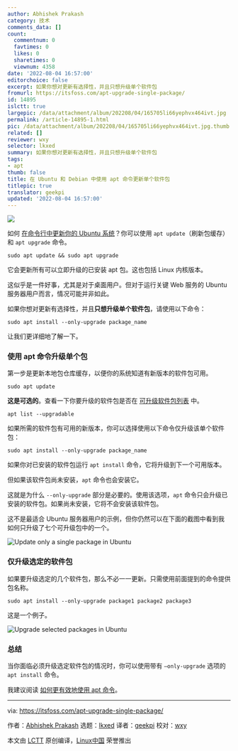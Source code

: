 ```yaml
---
author: Abhishek Prakash
category: 技术
comments_data: []
count:
  commentnum: 0
  favtimes: 0
  likes: 0
  sharetimes: 0
  viewnum: 4358
date: '2022-08-04 16:57:00'
editorchoice: false
excerpt: 如果你想对更新有选择性，并且只想升级单个软件包
fromurl: https://itsfoss.com/apt-upgrade-single-package/
id: 14895
islctt: true
largepic: /data/attachment/album/202208/04/165705li66yephvx464ivt.jpg
permalink: /article-14895-1.html
pic: /data/attachment/album/202208/04/165705li66yephvx464ivt.jpg.thumb.jpg
related: []
reviewer: wxy
selector: lkxed
summary: 如果你想对更新有选择性，并且只想升级单个软件包
tags:
- apt
thumb: false
title: 在 Ubuntu 和 Debian 中使用 apt 命令更新单个软件包
titlepic: true
translator: geekpi
updated: '2022-08-04 16:57:00'
---
```


![](/data/attachment/album/202208/04/165705li66yephvx464ivt.jpg)


如何 [在命令行中更新你的 Ubuntu 系统](https://itsfoss.com/update-ubuntu/)？你可以使用 `apt update`（刷新包缓存）和 `apt upgrade` 命令。



```
sudo apt update && sudo apt upgrade

```

它会更新所有可以立即升级的已安装 apt 包。这也包括 Linux 内核版本。


这似乎是一件好事，尤其是对于桌面用户。但对于运行关键 Web 服务的 Ubuntu 服务器用户而言，情况可能并非如此。


如果你想对更新有选择性，并且**只想升级单个软件包**，请使用以下命令：



```
sudo apt install --only-upgrade package_name

```

让我们更详细地了解一下。


### 使用 apt 命令升级单个包


第一步是更新本地包仓库缓存，以便你的系统知道有新版本的软件包可用。



```
sudo apt update

```

**这是可选的**。查看一下你要升级的软件包是否在 [可升级软件包列表](https://itsfoss.com/apt-list-upgradable/) 中。



```
apt list --upgradable

```

如果所需的软件包有可用的新版本，你可以选择使用以下命令仅升级该单个软件包：



```
sudo apt install --only-upgrade package_name

```

如果你对已安装的软件包运行 `apt install` 命令，它将升级到下一个可用版本。


但如果该软件包尚未安装，`apt` 命令也会安装它。


这就是为什么 `--only-upgrade` 部分是必要的。使用该选项，`apt` 命令只会升级已安装的软件包。如果尚未安装，它将不会安装该软件包。


这不是最适合 Ubuntu 服务器用户的示例，但你仍然可以在下面的截图中看到我如何只升级了七个可升级包中的一个。


![Update only a single package in Ubuntu](/data/attachment/album/202208/04/165850avvqzv41ukw1f7wu.jpg)


### 仅升级选定的软件包


如果要升级选定的几个软件包，那么不必一一更新。只需使用前面提到的命令提供包名称。



```
sudo apt install --only-upgrade package1 package2 package3

```

这是一个例子。


![Upgrade selected packages in Ubuntu](/data/attachment/album/202208/04/170010i4hge0gmi03mce4h.jpg)


### 总结


当你面临必须升级选定软件包的情况时，你可以使用带有 `–only-upgrade` 选项的 `apt install` 命令。


我建议阅读 [如何更有效地使用 apt 命令](https://itsfoss.com/apt-command-guide/)。




---


via: <https://itsfoss.com/apt-upgrade-single-package/>


作者：[Abhishek Prakash](https://itsfoss.com/) 选题：[lkxed](https://github.com/lkxed) 译者：[geekpi](https://github.com/geekpi) 校对：[wxy](https://github.com/wxy)


本文由 [LCTT](https://github.com/LCTT/TranslateProject) 原创编译，[Linux中国](https://linux.cn/) 荣誉推出